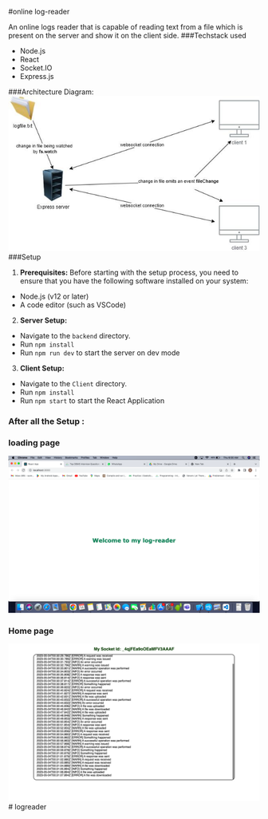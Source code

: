 #online log-reader

An online logs reader that is capable of reading text from a file  which is present on the server and show it on the client side.
###Techstack used

- Node.js
- React
- Socket.IO
- Express.js


###Architecture Diagram:
<img src="./image/arch-diagram.jpeg">
###Setup
1. <b>Prerequisites:</b>
Before starting with the setup process, you need to ensure that you have the following software installed on your system:
- Node.js (v12 or later)
- A code editor (such as VSCode)


2. <b>Server Setup:</b>
- Navigate to the <code>backend</code> directory.
- Run <code>npm install</code>
- Run <code>npm run dev</code> to start the server on dev mode 


3. <b>Client Setup:</b>
- Navigate to the <code>Client</code> directory.
- Run <code>npm install</code>
- Run <code>npm start</code> to start the React Application



### After all the Setup :

### loading page
<img src="./image/loading-diagram.png">

### Home page
<img src="./image/homepage-diagram.png">
# logreader
